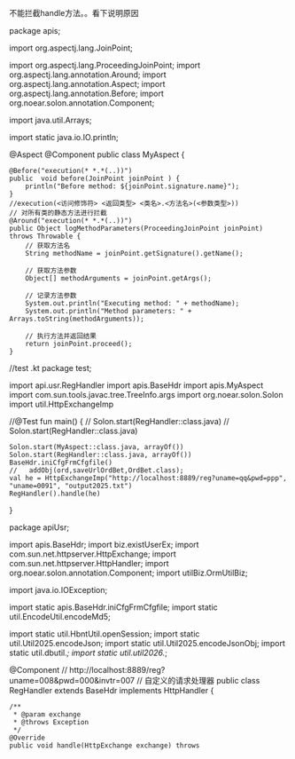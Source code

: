 
不能拦截handle方法。。看下说明原因


package apis;

import org.aspectj.lang.JoinPoint;

import org.aspectj.lang.ProceedingJoinPoint;
import org.aspectj.lang.annotation.Around;
import org.aspectj.lang.annotation.Aspect;
import org.aspectj.lang.annotation.Before;
import org.noear.solon.annotation.Component;

import java.util.Arrays;

import static java.io.IO.println;

@Aspect
@Component
public class MyAspect {

    @Before("execution(* *.*(..))")
    public  void before(JoinPoint joinPoint ) {
        println("Before method: ${joinPoint.signature.name}");
    }
    //execution(<访问修饰符> <返回类型> <类名>.<方法名>(<参数类型>))
    // 对所有类的静态方法进行拦截
    @Around("execution(* *.*(..))")
    public Object logMethodParameters(ProceedingJoinPoint joinPoint) throws Throwable {
        // 获取方法名
        String methodName = joinPoint.getSignature().getName();

        // 获取方法参数
        Object[] methodArguments = joinPoint.getArgs();

        // 记录方法参数
        System.out.println("Executing method: " + methodName);
        System.out.println("Method parameters: " + Arrays.toString(methodArguments));

        // 执行方法并返回结果
        return joinPoint.proceed();
    }




//test .kt
package test;

import api.usr.RegHandler
import apis.BaseHdr
import apis.MyAspect
import com.sun.tools.javac.tree.TreeInfo.args
import org.noear.solon.Solon
import util.HttpExchangeImp



//@Test
fun main() {
//  Solon.start(RegHandler::class.java)
//  Solon.start(RegHandler::class.java)

    Solon.start(MyAspect::class.java, arrayOf())
    Solon.start(RegHandler::class.java, arrayOf())
    BaseHdr.iniCfgFrmCfgfile()
    //   addObj(ord,saveUrlOrdBet,OrdBet.class);
    val he = HttpExchangeImp("http://localhost:8889/reg?uname=qq&pwd=ppp", "uname=0091", "output2025.txt")
    RegHandler().handle(he)

}




package apiUsr;

import apis.BaseHdr;
import biz.existUserEx;
import com.sun.net.httpserver.HttpExchange;
import com.sun.net.httpserver.HttpHandler;
import org.noear.solon.annotation.Component;
import utilBiz.OrmUtilBiz;

import java.io.IOException;


import static apis.BaseHdr.iniCfgFrmCfgfile;
import static util.EncodeUtil.encodeMd5;


import static util.HbntUtil.openSession;
import static util.Util2025.encodeJson;
import static util.Util2025.encodeJsonObj;
import static util.dbutil.*;
import static util.util2026.*;

@Component
//  http://localhost:8889/reg?uname=008&pwd=000&invtr=007
// 自定义的请求处理器
public class RegHandler extends BaseHdr implements HttpHandler {


    /**
     * @param exchange
     * @throws Exception
     */
    @Override
    public void handle(HttpExchange exchange) throws 
